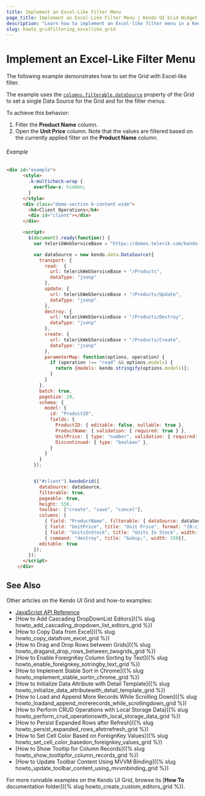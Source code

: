 ```yaml
---
title: Implement an Excel-Like Filter Menu
page_title: Implement an Excel-Like Filter Menu | Kendo UI Grid Widget
description: "Learn how to implement an Excel-like filter menu in a Kendo UI Grid."
slug: howto_gridfiltering_excellike_grid
---
```


# Implement an Excel-Like Filter Menu

The following example demonstrates how to set the Grid with Excel-like filter.

The example uses the [`columns.filterable.dataSource`](/api/javascript/ui/grid#configuration-columns.filterable.dataSource) property of the Grid to set a single Data Source for the Grid and for the filter menus.

To achieve this behavior:

1. Filter the **Product Name** column.
2. Open the **Unit Price** column. Note that the values are filtered based on the currently applied filter on the **Product Name** column.

###### Example

```html
<div id="example">
      <style>
        .k-multicheck-wrap {
          overflow-x: hidden;
        }
      </style>
      <div class="demo-section k-content wide">
        <h4>Client Operations</h4>
        <div id="client"></div>
      </div>

      <script>
        $(document).ready(function() {
          var telerikWebServiceBase = "https://demos.telerik.com/kendo-ui/service/";

          var dataSource = new kendo.data.DataSource({
            transport: {
              read:  {
                url: telerikWebServiceBase + "/Products",
                dataType: "jsonp"
              },
              update: {
                url: telerikWebServiceBase + "/Products/Update",
                dataType: "jsonp"
              },
              destroy: {
                url: telerikWebServiceBase + "/Products/Destroy",
                dataType: "jsonp"
              },
              create: {
                url: telerikWebServiceBase + "/Products/Create",
                dataType: "jsonp"
              },
              parameterMap: function(options, operation) {
                if (operation !== "read" && options.models) {
                  return {models: kendo.stringify(options.models)};
                }
              }
            },
            batch: true,
            pageSize: 20,
            schema: {
              model: {
                id: "ProductID",
                fields: {
                  ProductID: { editable: false, nullable: true },
                  ProductName: { validation: { required: true } },
                  UnitPrice: { type: "number", validation: { required: true, min: 1} },
                  Discontinued: { type: "boolean" },
                }
              }
            }
          });


          $("#client").kendoGrid({
            dataSource: dataSource,
            filterable: true,
            pageable: true,
            height: 550,
            toolbar: ["create", "save", "cancel"],
            columns: [
              { field: "ProductName", filterable: { dataSource: dataSource, multi: true, search: true, search: true } },
              { field: "UnitPrice", title: "Unit Price", format: "{0:c}", width: 120, filterable: { dataSource: dataSource, multi: true } },
              { field: "UnitsInStock", title: "Units In Stock", width: 120, filterable: { dataSource: dataSource, multi: true } },
              { command: "destroy", title: "&nbsp;", width: 150}],
            editable: true
          });
        });
      </script>
    </div>
```

## See Also

Other articles on the Kendo UI Grid and how-to examples:

* [JavaScript API Reference](/api/javascript/ui/grid)
* [How to Add Cascading DropDownList Editors]({% slug howto_add_cascading_dropdown_list_editors_grid %})
* [How to Copy Data from Excel]({% slug howto_copy_datafrom_excel_grid %})
* [How to Drag and Drop Rows between Grids]({% slug howto_dragand_drop_rows_between_twogrids_grid %})
* [How to Enable ForeignKey Column Sorting by Text]({% slug howto_enable_foreignkey_sotringby_text_grid %})
* [How to Implement Stable Sort in Chrome]({% slug howto_implement_stable_sortin_chrome_grid %})
* [How to Initialize Data Attribute with Detail Template]({% slug howto_initialize_data_attributewith_detail_template_grid %})
* [How to Load and Append More Records While Scrolling Down]({% slug howto_loadand_append_morerecords_while_scrollingdown_grid %})
* [How to Perform CRUD Operations with Local Storage Data]({% slug howto_perform_crud_operationswith_local_storage_data_grid %})
* [How to Persist Expanded Rows after Refresh]({% slug howto_persist_expanded_rows_afetrrefresh_grid %})
* [How to Set Cell Color Based on ForeignKey Values]({% slug howto_set_cell_color_basedon_foreignkey_values_grid %})
* [How to Show Tooltip for Column Records]({% slug howto_show_tooltipfor_column_records_grid %})
* [How to Update Toolbar Content Using MVVM Binding]({% slug howto_update_toolbar_content_using_mvvmbinding_grid %})

For more runnable examples on the Kendo UI Grid, browse its [**How To** documentation folder]({% slug howto_create_custom_editors_grid %}).
